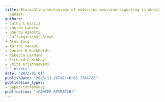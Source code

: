 ```yaml
---
title: Elucidating mechanisms of endocrine-exocrine signaling in obesity-driven pancreatic
  cancer.
authors:
- Cathy C Garcia
- Lauren Lawres
- Sherry Agabiti
- Jaffarguriqbal Singh
- Alex Tong
- Aarthi Venkat
- Daniel B Burkhardt
- Rebecca Cardone
- Richard G Kibbey
- Smita Krishnaswamy
- ' others'
date: '2022-01-01'
publishDate: '2023-11-26T20:48:03.778472Z'
publication_types:
- paper-conference
publication: '*CANCER RESEARCH*'
---
```

